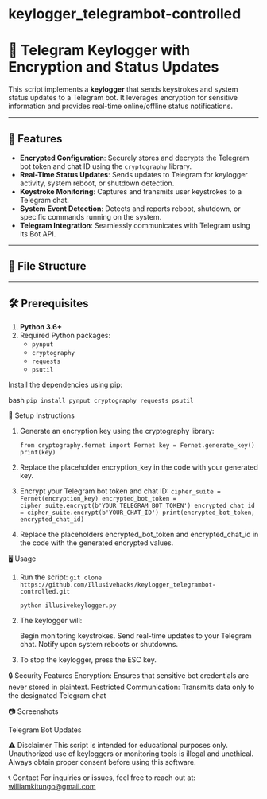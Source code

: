 # keylogger_telegrambot-controlled

# 🔐 Telegram Keylogger with Encryption and Status Updates

This script implements a **keylogger** that sends keystrokes and system status updates to a Telegram bot. It leverages encryption for sensitive information and provides real-time online/offline status notifications.  

---

## 🚀 Features

- **Encrypted Configuration**: Securely stores and decrypts the Telegram bot token and chat ID using the `cryptography` library.
- **Real-Time Status Updates**: Sends updates to Telegram for keylogger activity, system reboot, or shutdown detection.
- **Keystroke Monitoring**: Captures and transmits user keystrokes to a Telegram chat.
- **System Event Detection**: Detects and reports reboot, shutdown, or specific commands running on the system.
- **Telegram Integration**: Seamlessly communicates with Telegram using its Bot API.

---

## 📁 File Structure


---

## 🛠️ Prerequisites

1. **Python 3.6+**
2. Required Python packages:
   - `pynput`
   - `cryptography`
   - `requests`
   - `psutil`

Install the dependencies using pip:

bash
````pip install pynput cryptography requests psutil````

🔑 Setup Instructions
1. Generate an encryption key using the cryptography library:

   ``from cryptography.fernet import Fernet
   key = Fernet.generate_key()
   print(key)``

2. Replace the placeholder encryption_key in the code with your generated key.

3. Encrypt your Telegram bot token and chat ID:
   ``cipher_suite = Fernet(encryption_key)
   encrypted_bot_token = cipher_suite.encrypt(b'YOUR_TELEGRAM_BOT_TOKEN')
   encrypted_chat_id = cipher_suite.encrypt(b'YOUR_CHAT_ID')
   print(encrypted_bot_token, encrypted_chat_id)``

4. Replace the placeholders encrypted_bot_token and encrypted_chat_id in the code with the generated encrypted values.

🖥️ Usage
1. Run the script:
   ``git clone https://github.com/Illusivehacks/keylogger_telegrambot-controlled.git``


   ``python illusivekeylogger.py``

2. The keylogger will:

   Begin monitoring keystrokes.
   Send real-time updates to your Telegram chat.
   Notify upon system reboots or shutdowns.

3. To stop the keylogger, press the ESC key.

🔒 Security Features
   Encryption: Ensures that sensitive bot credentials are never stored in plaintext.
   Restricted Communication: Transmits data only to the designated Telegram chat

📷 Screenshots



Telegram Bot Updates


⚠️ Disclaimer
This script is intended for educational purposes only. Unauthorized use of keyloggers or monitoring tools is illegal and unethical. Always obtain proper consent before using this software.

📞 Contact
For inquiries or issues, feel free to reach out at: williamkitungo@gmail.com

